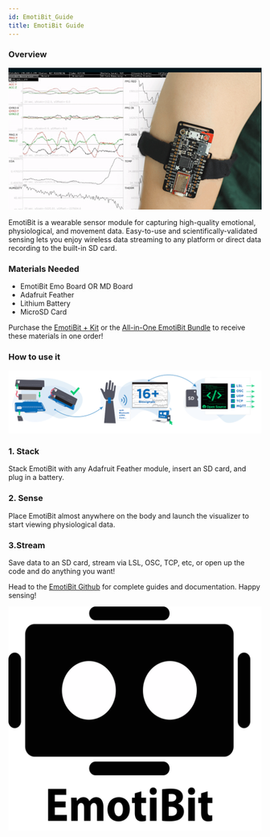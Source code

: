 ```yaml
---
id: EmotiBit_Guide
title: EmotiBit Guide
---
```

### Overview

![EmotiBit](../../assets/ThirdPartyImages/Emotibit.png)

EmotiBit is a wearable sensor module for capturing high-quality emotional, physiological, and movement data. Easy-to-use and scientifically-validated sensing lets you enjoy wireless data streaming to any platform or direct data recording to the built-in SD card.

### Materials Needed

-   EmotiBit Emo Board OR MD Board
-   Adafruit Feather
-   Lithium Battery
-   MicroSD Card

Purchase the [EmotiBit + Kit](https://shop.openbci.com/products/emotibit-kit) or the [All-in-One EmotiBit Bundle](https://shop.openbci.com/collections/frontpage/products/all-in-one-emotibit-bundle) to receive these materials in one order!

### How to use it

![EmotiBit_setup](../../assets/ThirdPartyImages/Emotibit_setup.PNG)

### 1. Stack

Stack EmotiBit with any Adafruit Feather module, insert an SD card, and plug in a battery.

### 2. Sense

Place EmotiBit almost anywhere on the body and launch the visualizer to start viewing physiological data.

### 3.Stream

Save data to an SD card, stream via LSL, OSC, TCP, etc, or open up the code and do anything you want!

Head to the [EmotiBit Github](https://github.com/EmotiBit) for complete guides and documentation.
Happy sensing!

![EmotiBot](../../assets/ThirdPartyImages/EmotiBot.png)
